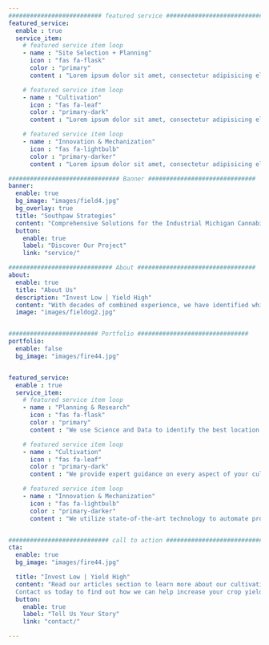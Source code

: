 ```yaml
---
########################## featured service ############################
featured_service:
  enable : true
  service_item:
    # featured service item loop
    - name : "Site Selection + Planning"
      icon : "fas fa-flask"
      color : "primary"
      content : "Lorem ipsum dolor sit amet, consectetur adipisicing elit. Saepe enim impedit repudiandae omnis est temporibus."

    # featured service item loop
    - name : "Cultivation"
      icon : "fas fa-leaf"
      color : "primary-dark"
      content : "Lorem ipsum dolor sit amet, consectetur adipisicing elit. Saepe enim impedit repudiandae omnis est temporibus."

    # featured service item loop
    - name : "Innovation & Mechanization"
      icon : "fas fa-lightbulb"
      color : "primary-darker"
      content : "Lorem ipsum dolor sit amet, consectetur adipisicing elit. Saepe enim impedit repudiandae omnis est temporibus."

############################### Banner ##############################
banner:
  enable: true
  bg_image: "images/field4.jpg"
  bg_overlay: true
  title: "Southpaw Strategies"
  content: "Comprehensive Solutions for the Industrial Michigan Cannabis Market"
  button:
    enable: true
    label: "Discover Our Project"
    link: "service/"

############################# About #################################
about:
  enable: true
  title: "About Us"
  description: "Invest Low | Yield High"
  content: "With decades of combined experience, we have identified which processes are able to be automated, and which still require the human touch—where expertise, intuition, and adaptability make the critical difference in ensuring quality and precision."
  image: "images/fieldog2.jpg"


######################### Portfolio ###############################
portfolio:
  enable: false
  bg_image: "images/fire44.jpg"


featured_service:
  enable : true
  service_item:
    # featured service item loop
    - name : "Planning & Research"
      icon : "fas fa-flask"
      color : "primary"
      content : "We use Science and Data to identify the best location for newly constructed farms. We utilize soil & water test results in order to condition soil and optimize fertigation schedules for existing farms."

    # featured service item loop
    - name : "Cultivation"
      icon : "fas fa-leaf"
      color : "primary-dark"
      content : "We provide expert guidance on every aspect of your cultivation operation, from seed to harvest to sale."

    # featured service item loop
    - name : "Innovation & Mechanization"
      icon : "fas fa-lightbulb"
      color : "primary-darker"
      content : "We utilize state-of-the-art technology to automate processes wherever possible, reducing labor inputs and maximizing efficiency to protect your bottom line."


############################ call to action ###########################
cta:
  enable: true
  bg_image: "images/fire44.jpg"

  title: "Invest Low | Yield High"
  content: "Read our articles section to learn more about our cultivation methodology and what we can bring to a project. <br>
  Contact us today to find out how we can help increase your crop yields."
  button:
    enable: true
    label: "Tell Us Your Story"
    link: "contact/"

---
```

